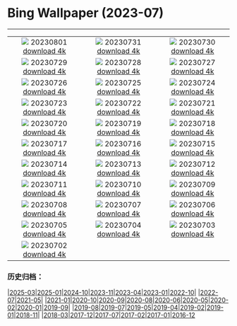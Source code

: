 # Bing Wallpaper (2023-07)
**************
| | | |
| :----: | :----: | :----: |
| ![](https://www.bing.com/th?id=OHR.Neputa2023_JA-JP9406912677_1920x1080.jpg) 20230801 [download 4k](https://www.bing.com/th?id=OHR.Neputa2023_JA-JP9406912677_UHD.jpg) | ![](https://www.bing.com/th?id=OHR.RockHouse_JA-JP8879635056_1920x1080.jpg) 20230731 [download 4k](https://www.bing.com/th?id=OHR.RockHouse_JA-JP8879635056_UHD.jpg) | ![](https://www.bing.com/th?id=OHR.PalouseHills_JA-JP8664881867_1920x1080.jpg) 20230730 [download 4k](https://www.bing.com/th?id=OHR.PalouseHills_JA-JP8664881867_UHD.jpg) |
| ![](https://www.bing.com/th?id=OHR.TigerIndia_JA-JP8434138959_1920x1080.jpg) 20230729 [download 4k](https://www.bing.com/th?id=OHR.TigerIndia_JA-JP8434138959_UHD.jpg) | ![](https://www.bing.com/th?id=OHR.SanBlasIslands_JA-JP8202998068_1920x1080.jpg) 20230728 [download 4k](https://www.bing.com/th?id=OHR.SanBlasIslands_JA-JP8202998068_UHD.jpg) | ![](https://www.bing.com/th?id=OHR.ParisLouvre_JA-JP0935023821_1920x1080.jpg) 20230727 [download 4k](https://www.bing.com/th?id=OHR.ParisLouvre_JA-JP0935023821_UHD.jpg) |
| ![](https://www.bing.com/th?id=OHR.MangrovePark_JA-JP0701304478_1920x1080.jpg) 20230726 [download 4k](https://www.bing.com/th?id=OHR.MangrovePark_JA-JP0701304478_UHD.jpg) | ![](https://www.bing.com/th?id=OHR.LasLagunas_JA-JP0416165627_1920x1080.jpg) 20230725 [download 4k](https://www.bing.com/th?id=OHR.LasLagunas_JA-JP0416165627_UHD.jpg) | ![](https://www.bing.com/th?id=OHR.ZebraCousins_JA-JP0170219934_1920x1080.jpg) 20230724 [download 4k](https://www.bing.com/th?id=OHR.ZebraCousins_JA-JP0170219934_UHD.jpg) |
| ![](https://www.bing.com/th?id=OHR.TeaEstate_JA-JP9818718902_1920x1080.jpg) 20230723 [download 4k](https://www.bing.com/th?id=OHR.TeaEstate_JA-JP9818718902_UHD.jpg) | ![](https://www.bing.com/th?id=OHR.CavanCastle_JA-JP9264302240_1920x1080.jpg) 20230722 [download 4k](https://www.bing.com/th?id=OHR.CavanCastle_JA-JP9264302240_UHD.jpg) | ![](https://www.bing.com/th?id=OHR.BridgeNorway_JA-JP8975329344_1920x1080.jpg) 20230721 [download 4k](https://www.bing.com/th?id=OHR.BridgeNorway_JA-JP8975329344_UHD.jpg) |
| ![](https://www.bing.com/th?id=OHR.MoonDayArtemis_JA-JP8694388509_1920x1080.jpg) 20230720 [download 4k](https://www.bing.com/th?id=OHR.MoonDayArtemis_JA-JP8694388509_UHD.jpg) | ![](https://www.bing.com/th?id=OHR.CrescentLake_JA-JP8452869606_1920x1080.jpg) 20230719 [download 4k](https://www.bing.com/th?id=OHR.CrescentLake_JA-JP8452869606_UHD.jpg) | ![](https://www.bing.com/th?id=OHR.BucerosBicornis_JA-JP4956922577_1920x1080.jpg) 20230718 [download 4k](https://www.bing.com/th?id=OHR.BucerosBicornis_JA-JP4956922577_UHD.jpg) |
| ![](https://www.bing.com/th?id=OHR.MarineDay2023_JA-JP7484364460_1920x1080.jpg) 20230717 [download 4k](https://www.bing.com/th?id=OHR.MarineDay2023_JA-JP7484364460_UHD.jpg) | ![](https://www.bing.com/th?id=OHR.BearHoleBrook_JA-JP7059331759_1920x1080.jpg) 20230716 [download 4k](https://www.bing.com/th?id=OHR.BearHoleBrook_JA-JP7059331759_UHD.jpg) | ![](https://www.bing.com/th?id=OHR.CastelmazzanoSunrise_JA-JP6748977928_1920x1080.jpg) 20230715 [download 4k](https://www.bing.com/th?id=OHR.CastelmazzanoSunrise_JA-JP6748977928_UHD.jpg) |
| ![](https://www.bing.com/th?id=OHR.BlacktipSharks_JA-JP6352446925_1920x1080.jpg) 20230714 [download 4k](https://www.bing.com/th?id=OHR.BlacktipSharks_JA-JP6352446925_UHD.jpg) | ![](https://www.bing.com/th?id=OHR.ZhangyeGeopark_JA-JP7668560160_1920x1080.jpg) 20230713 [download 4k](https://www.bing.com/th?id=OHR.ZhangyeGeopark_JA-JP7668560160_UHD.jpg) | ![](https://www.bing.com/th?id=OHR.NakupendaBeach_JA-JP7735681361_1920x1080.jpg) 20230712 [download 4k](https://www.bing.com/th?id=OHR.NakupendaBeach_JA-JP7735681361_UHD.jpg) |
| ![](https://www.bing.com/th?id=OHR.WorldPopDay_JA-JP7874033348_1920x1080.jpg) 20230711 [download 4k](https://www.bing.com/th?id=OHR.WorldPopDay_JA-JP7874033348_UHD.jpg) | ![](https://www.bing.com/th?id=OHR.HozukiIchi2023_JA-JP7923753370_1920x1080.jpg) 20230710 [download 4k](https://www.bing.com/th?id=OHR.HozukiIchi2023_JA-JP7923753370_UHD.jpg) | ![](https://www.bing.com/th?id=OHR.MoselleRiver_JA-JP8238195792_1920x1080.jpg) 20230709 [download 4k](https://www.bing.com/th?id=OHR.MoselleRiver_JA-JP8238195792_UHD.jpg) |
| ![](https://www.bing.com/th?id=OHR.CooperChapel_JA-JP8299410421_1920x1080.jpg) 20230708 [download 4k](https://www.bing.com/th?id=OHR.CooperChapel_JA-JP8299410421_UHD.jpg) | ![](https://www.bing.com/th?id=OHR.Tanabata2023_JA-JP8370002660_1920x1080.jpg) 20230707 [download 4k](https://www.bing.com/th?id=OHR.Tanabata2023_JA-JP8370002660_UHD.jpg) | ![](https://www.bing.com/th?id=OHR.KissingPenguins_JA-JP2236836465_1920x1080.jpg) 20230706 [download 4k](https://www.bing.com/th?id=OHR.KissingPenguins_JA-JP2236836465_UHD.jpg) |
| ![](https://www.bing.com/th?id=OHR.CorfuBeach_JA-JP8524757338_1920x1080.jpg) 20230705 [download 4k](https://www.bing.com/th?id=OHR.CorfuBeach_JA-JP8524757338_UHD.jpg) | ![](https://www.bing.com/th?id=OHR.SomersetLavender_JA-JP1412605129_1920x1080.jpg) 20230704 [download 4k](https://www.bing.com/th?id=OHR.SomersetLavender_JA-JP1412605129_UHD.jpg) | ![](https://www.bing.com/th?id=OHR.Atoll_JA-JP8732763114_1920x1080.jpg) 20230703 [download 4k](https://www.bing.com/th?id=OHR.Atoll_JA-JP8732763114_UHD.jpg) |
| ![](https://www.bing.com/th?id=OHR.HalfwayBoats_JA-JP0449681577_1920x1080.jpg) 20230702 [download 4k](https://www.bing.com/th?id=OHR.HalfwayBoats_JA-JP0449681577_UHD.jpg) |  |  |

### 历史归档：

|[2025-03](bing/2025-03/2025-03.md)|[2025-01](bing/2025-01/2025-01.md)|[2024-10](bing/2024-10/2024-10.md)|[2023-11](bing/2023-11/2023-11.md)|[2023-04](bing/2023-04/2023-04.md)|[2023-01](bing/2023-01/2023-01.md)|[2022-10](bing/2022-10/2022-10.md)|
|[2022-07](bing/2022-07/2022-07.md)|[2021-05](bing/2021-05/2021-05.md)|
|[2021-01](bing/2021-01/2021-01.md)|[2020-10](bing/2020-10/2020-10.md)|[2020-09](bing/2020-09/2020-09.md)|[2020-08](bing/2020-08/2020-08.md)|[2020-06](bing/2020-06/2020-06.md)|[2020-05](bing/2020-05/2020-05.md)|[2020-02](bing/2020-02/2020-02.md)|[2020-01](bing/2020-01/2020-01.md)|[2019-09](bing/2019-09/2019-09.md)|
|[2019-08](bing/2019-08/2019-08.md)|[2019-07](bing/2019-07/2019-07.md)|[2019-05](bing/2019-05/2019-05.md)|[2019-04](bing/2019-04/2019-04.md)|[2019-02](bing/2019-02/2019-02.md)|[2019-01](bing/2019-01/2019-01.md)|[2018-11](bing/2018-11/2018-11.md)|
|[2018-03](bing/2018-03/2018-03.md)|[2017-12](bing/2017-12/2017-12.md)|[2017-07](bing/2017-07/2017-07.md)|[2017-02](bing/2017-02/2017-02.md)|[2017-01](bing/2017-01/2017-01.md)|[2016-12](bing/2016-12/2016-12.md)